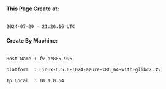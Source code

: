 
   
#### This Page Create at:

```bash

2024-07-29 - 21:26:16 UTC

```

#### Create By Machine:

```bash

Host Name : fv-az885-996

platform  : Linux-6.5.0-1024-azure-x86_64-with-glibc2.35

Ip Local  : 10.1.0.64

```

